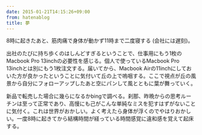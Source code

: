 ```yaml
---
date: 2015-01-21T14:15:26+09:00
from: hatenablog
title: 夢
---
```


<p>8時に起きたあと、筋肉痛で身体が動かず11時まで二度寝する (会社には遅刻)。</p>

<p>出社のたびに持ち歩くのはしんどすぎるということで、仕事用にもう1枚のMacbook Pro 13inchの必要性を感じる。個人で使っているMacbook Pro 13inchとは別にもう1枚注文する。届いてから、Macbook Airの11inchにしておいた方が良かったということに気付いて丘の上で嗚咽する。ここで視点が丘の風景から自分にフォローアップしたあと空にパンして風とともに葉が舞っていく。</p>

<p>新品で転売した場合に幾らになるかbingで調べる。刹那、昨晩からの思考ルーチンは至って正常であり、高慢にも己がこんな単純なミスを犯すはずがないことに気付く。これは世界がおかしい。よく考えたら身体が浮くのでやはりおかしい。一度8時に起きてから結構時間が経っている時間感覚に違和感を覚えて起床する。</p>

